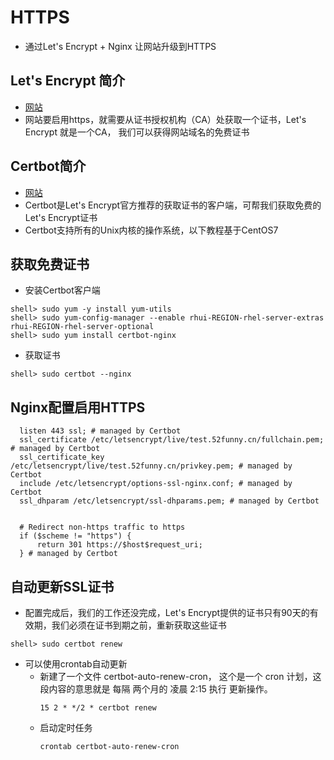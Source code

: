 # HTTPS
- 通过Let's Encrypt + Nginx 让网站升级到HTTPS


## Let's Encrypt 简介
- [网站](https://letsencrypt.org)
- 网站要启用https，就需要从证书授权机构（CA）处获取一个证书，Let's Encrypt 就是一个CA，
我们可以获得网站域名的免费证书

## Certbot简介
- [网站](https://certbot.eff.org)
- Certbot是Let's Encrypt官方推荐的获取证书的客户端，可帮我们获取免费的Let's Encrypt证书
- Certbot支持所有的Unix内核的操作系统，以下教程基于CentOS7

## 获取免费证书
- 安装Certbot客户端
```
shell> sudo yum -y install yum-utils
shell> sudo yum-config-manager --enable rhui-REGION-rhel-server-extras rhui-REGION-rhel-server-optional
shell> sudo yum install certbot-nginx
```
- 获取证书
```
shell> sudo certbot --nginx
```

## Nginx配置启用HTTPS
```
  listen 443 ssl; # managed by Certbot
  ssl_certificate /etc/letsencrypt/live/test.52funny.cn/fullchain.pem; # managed by Certbot
  ssl_certificate_key /etc/letsencrypt/live/test.52funny.cn/privkey.pem; # managed by Certbot
  include /etc/letsencrypt/options-ssl-nginx.conf; # managed by Certbot
  ssl_dhparam /etc/letsencrypt/ssl-dhparams.pem; # managed by Certbot
 
 
  # Redirect non-https traffic to https
  if ($scheme != "https") {
      return 301 https://$host$request_uri;
  } # managed by Certbot

```

## 自动更新SSL证书
- 配置完成后，我们的工作还没完成，Let's Encrypt提供的证书只有90天的有效期，我们必须在证书到期之前，重新获取这些证书
```
shell> sudo certbot renew
```
- 可以使用crontab自动更新
  * 新建了一个文件 certbot-auto-renew-cron， 这个是一个 cron 计划，这段内容的意思就是 每隔 两个月的 凌晨 2:15 执行 更新操作。
    ```
    15 2 * */2 * certbot renew 
    ```
  * 启动定时任务
    ```
    crontab certbot-auto-renew-cron
    ```
